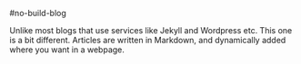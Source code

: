 #no-build-blog

Unlike most blogs that use services like Jekyll and Wordpress etc. This one is a bit different. Articles are written in Markdown, and dynamically added where you want in a webpage. 
